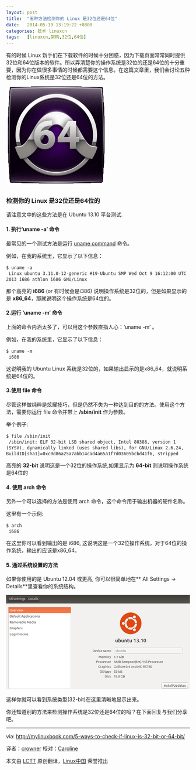 ```yaml
---
layout: post
title:	"五种方法检测你的 Linux 是32位还是64位"
date:	2014-05-19 13:19:22 +0800 
categories:	技术 linuxcn 
tags:	[linuxcn,架构,32位,64位]
---
```



有的时候 Linux 新手们在下载软件的时候十分困惑，因为下载页面常常同时提供32位和64位版本的软件。所以弄清楚你的操作系统是32位的还是64位的十分重要，因为你在做很多事情的时候都需要这个信息。在这篇文章里，我们会讨论五种检测你的Linux系统是32位还是64位的方法。


![](/Asserts/Images/album/201405/19/131925z79wmtfu9rtiwj8m.gif)


### 检测你的 Linux 是32位还是64位的


请注意文中的这些方法是在 Ubuntu 13.10 平台测试.


#### 1. 执行‘uname -a’ 命令


最常见的一个测试方法是运行 [uname command](http://mylinuxbook.com/linux-uname-command/) 命令。


例如，在我的系统里，它显示了以下信息：



```
$ uname -a
 Linux ubuntu 3.11.0-12-generic #19-Ubuntu SMP Wed Oct 9 16:12:00 UTC 2013 i686 athlon i686 GNU/Linux

```

那个高亮的 **i686** (or 有时候会是i386) 说明操作系统是32位的，但是如果显示的是 **x86\_64**，那就说明这个操作系统是64位的。


#### 2.运行 ‘uname -m’ 命令


上面的命令内涵太多了，可以用这个参数直指人心：‘uname -m’ 。


例如，在我的系统里，它显示了以下信息：



```
$ uname -m
 i686

```

这说明我的 Ubuntu Linux 系统是32位的，如果输出显示的是x86\_64，就说明系统是64位的。


#### 3.使用 file 命令


尽管这样做纯粹是炫耀技巧，但是仍然不失为一种达到目的的方法。使用这个方法，需要你运行 file 命令并带上 **/sbin/init** 作为参数。


举个例子:



```
$ file /sbin/init
 /sbin/init: ELF 32-bit LSB shared object, Intel 80386, version 1 (SYSV), dynamically linked (uses shared libs), for GNU/Linux 2.6.24, BuildID[sha1]=0xc0d86a25a7abb14cad4a65a1f7d03605bcbd41f6, stripped

```

高亮的 **32-bit** 说明这是一个32位的操作系统,如果显示为 **64-bit** 则说明操作系统是64位的


#### 4. 使用 arch 命令


另外一个可以选择的方法是使用 arch 命令，这个命令用于输出机器的硬件名称。


这里有一个示例:



```
$ arch
 i686

```

在这里你可以看到输出的是 i686, 这说明这是一个32位操作系统，对于64位的操作系统，输出的应该是x86\_64。


#### 5. 通过系统设置的方法


如果你使用的是 Ubuntu 12.04 或更高, 你可以很简单地在\*\* All Settings -> Details\*\*里查看你的系统结构。


![details](/Asserts/Images/album/201405/19/131927ksygel50ojgdsosl.png)


这样你就可以看到系统类型(32-bit)在这里清晰地显示出来。


你还知道别的方法来检测操作系统是32位还是64位的吗？在下面回复与我们分享吧。




---


via: <http://mylinuxbook.com/5-ways-to-check-if-linux-is-32-bit-or-64-bit/>


译者：[crowner](https://github.com/crowner) 校对：[Caroline](https://github.com/carolinewuyan)


本文由 [LCTT](https://github.com/LCTT/TranslateProject) 原创翻译，[Linux中国](http://linux.cn/) 荣誉推出
